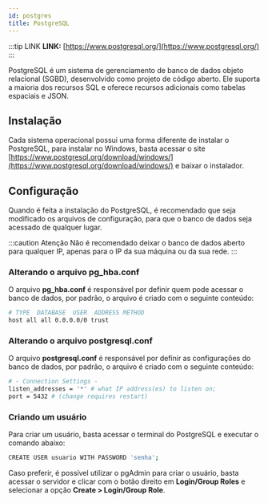 ```yaml
---
id: postgres
title: PostgreSQL
---
```


:::tip LINK
**LINK:** [https://www.postgresql.org/](https://www.postgresql.org/)
:::

PostgreSQL é um sistema de gerenciamento de banco de dados objeto relacional (SGBD), desenvolvido como projeto de código aberto. Ele suporta a maioria dos recursos SQL e oferece recursos adicionais como tabelas espaciais e JSON.

## Instalação

Cada sistema operacional possui uma forma diferente de instalar o PostgreSQL, para instalar no Windows, basta acessar o site [https://www.postgresql.org/download/windows/](https://www.postgresql.org/download/windows/) e baixar o instalador.

## Configuração

Quando é feita a instalação do PostgreSQL, é recomendado que seja modificado os arquivos de configuração, para que o banco de dados seja acessado de qualquer lugar.

:::caution Atenção
Não é recomendado deixar o banco de dados aberto para qualquer IP, apenas para o IP da sua máquina ou da sua rede.
:::

### Alterando o arquivo pg_hba.conf

O arquivo **pg_hba.conf** é responsável por definir quem pode acessar o banco de dados, por padrão, o arquivo é criado com o seguinte conteúdo:

```bash title="pg_hba.conf"
# TYPE  DATABASE  USER  ADDRESS METHOD
host all all 0.0.0.0/0 trust
```

### Alterando o arquivo postgresql.conf

O arquivo **postgresql.conf** é responsável por definir as configurações do banco de dados, por padrão, o arquivo é criado com o seguinte conteúdo:

```bash title="postgresql.conf"
# - Connection Settings -
listen_addresses = '*' # what IP address(es) to listen on;
port = 5432 # (change requires restart)
```

### Criando um usuário

Para criar um usuário, basta acessar o terminal do PostgreSQL e executar o comando abaixo:

```bash
CREATE USER usuario WITH PASSWORD 'senha';
```

Caso preferir, é possível utilizar o pgAdmin para criar o usuário, basta acessar o servidor e clicar com o botão direito em **Login/Group Roles** e selecionar a opção **Create > Login/Group Role**.
